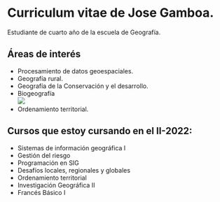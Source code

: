 # Curriculum vitae de Jose Gamboa.  

Estudiante de cuarto año de la escuela de Geografía.  

## Áreas de interés  
- Procesamiento de datos geoespaciales.  
- Geografía rural.
- Geografía de la Conservación y el desarrollo.
- Biogeografía  
![](https://www.pinterest.cl/pin/710231803707325502/)  
- Ordenamiento territorial.

## Cursos que estoy cursando en el II-2022:
* Sistemas de información geográfica I
* Gestión del riesgo
* Programación en SIG
* Desafíos locales, regionales y globales
* Ordenamiento territorial
* Investigación Geográfica II
* Francés Básico I



